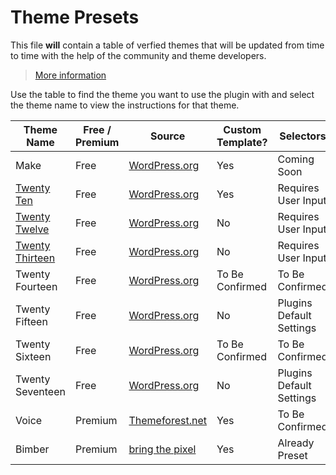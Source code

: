# Theme Presets

This file **will** contain a table of verfied themes that will be updated from time to time with the help of the community and theme developers.

> [More information](https://github.com/seb86/Auto-Load-Next-Post/issues/63)

Use the table to find the theme you want to use the plugin with and select the theme name to view the instructions for that theme.

Theme Name | Free / Premium | Source | Custom Template? | Selectors | Custom Post Nav
------------ | ------------- | ------------- | ------------- | ------------- | -------------
Make | Free | [WordPress.org](https://wordpress.org/themes/make/) | Yes | Coming Soon | No
[Twenty Ten](https://github.com/seb86/alnp-theme-support/tree/master/twentyten) | Free | [WordPress.org](https://wordpress.org/themes/twentyten/) | Yes | Requires User Input | No
[Twenty Twelve](https://github.com/seb86/alnp-theme-support/tree/master/twentytwelve) | Free | [WordPress.org](https://wordpress.org/themes/twentytwelve/) | No | Requires User Input | Yes
[Twenty Thirteen](https://github.com/seb86/alnp-theme-support/tree/master/twentythirteen) | Free | [WordPress.org](https://wordpress.org/themes/twentythirteen/) | No | Requires User Input | Yes
Twenty Fourteen | Free | [WordPress.org](https://wordpress.org/themes/twentyfourteen/) | To Be Confirmed | To Be Confirmed | To Be Confirmed
Twenty Fifteen | Free | [WordPress.org](https://wordpress.org/themes/twentyfifteen/) | No | Plugins Default Settings | To Be Confirmed
Twenty Sixteen | Free | [WordPress.org](https://wordpress.org/themes/twentysixteen/) | To Be Confirmed | To Be Confirmed | To Be Confirmed
Twenty Seventeen | Free | [WordPress.org](https://wordpress.org/themes/twentyseventeen/) | No | Plugins Default Settings | To Be Confirmed
Voice | Premium | [Themeforest.net](https://themeforest.net/item/voice-clean-newsmagazine-wordpress-theme/9646105) | Yes | To Be Confirmed | To Be Confirmed
Bimber | Premium | [bring the pixel](http://www.bringthepixel.com/) | Yes | Already Preset | -
